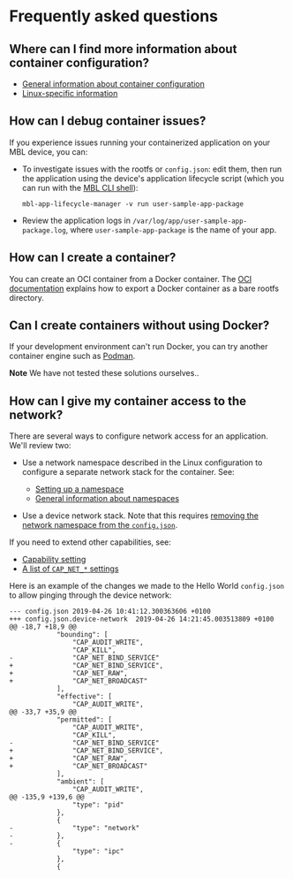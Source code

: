# Frequently asked questions

## Where can I find more information about container configuration?

- [General information about container configuration](https://github.com/opencontainers/runtime-spec/blob/master/config.md)
- [Linux-specific information](https://github.com/opencontainers/runtime-spec/blob/master/config-linux.md)

## How can I debug container issues?

If you experience issues running your containerized application on your MBL device, you can:

- To investigate issues with the rootfs or `config.json`: edit them, then run the application using the device's application lifecycle script (which you can run with the [MBL CLI shell](../develop-apps/usage.html#remote-command-execution)):

    `mbl-app-lifecycle-manager -v run user-sample-app-package`

- Review the application logs in `/var/log/app/user-sample-app-package.log`, where `user-sample-app-package` is the name of your app.

## How can I create a container?

You can create an OCI container from a Docker container. The [OCI documentation](https://github.com/opencontainers/runc#creating-an-oci-bundle) explains how to export a Docker container as a bare rootfs directory.

## Can I create containers without using Docker?

If your development environment can't run Docker, you can try another container engine such as [Podman](https://podman.io/).

<span class="notes">**Note** We have not tested these solutions ourselves.</span>.

## How can I give my container access to the network?

There are several ways to configure network access for an application. We'll review two:

* Use a network namespace described in the Linux configuration to configure a separate network stack for the container. See:

    * [Setting up a namespace](https://github.com/opencontainers/runtime-spec/blob/master/config-linux.md#namespaces)
    * [General information about namespaces](http://man7.org/linux/man-pages/man7/namespaces.7.html)

* Use a device network stack. Note that this requires [removing the network namespace from the `config.json`](https://github.com/opencontainers/runtime-spec/blob/master/config-linux.md#namespaces).

If you need to extend other capabilities, see:

* [Capability setting](https://github.com/opencontainers/runtime-spec/blob/master/config.md#linux-process)
* [A list of `CAP_NET_*` settings](http://man7.org/linux/man-pages/man7/capabilities.7.html)

Here is an example of the changes we made to the Hello World `config.json` to allow pinging through the device network:

```
--- config.json	2019-04-26 10:41:12.300363606 +0100
+++ config.json.device-network	2019-04-26 14:21:45.003513809 +0100
@@ -18,7 +18,9 @@
 			"bounding": [
 				"CAP_AUDIT_WRITE",
 				"CAP_KILL",
-				"CAP_NET_BIND_SERVICE"
+				"CAP_NET_BIND_SERVICE",
+				"CAP_NET_RAW",
+				"CAP_NET_BROADCAST"
 			],
 			"effective": [
 				"CAP_AUDIT_WRITE",
@@ -33,7 +35,9 @@
 			"permitted": [
 				"CAP_AUDIT_WRITE",
 				"CAP_KILL",
-				"CAP_NET_BIND_SERVICE"
+				"CAP_NET_BIND_SERVICE",
+				"CAP_NET_RAW",
+				"CAP_NET_BROADCAST"
 			],
 			"ambient": [
 				"CAP_AUDIT_WRITE",
@@ -135,9 +139,6 @@
 				"type": "pid"
 			},
 			{
-				"type": "network"
-			},
-			{
 				"type": "ipc"
 			},
 			{
```
